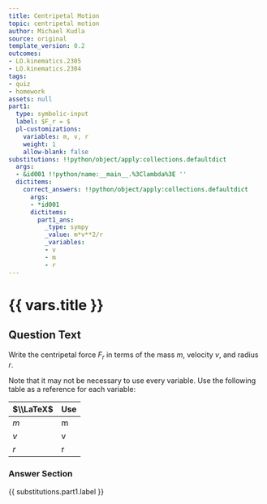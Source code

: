 ```yaml
---
title: Centripetal Motion
topic: centripetal motion
author: Michael Kudla
source: original
template_version: 0.2
outcomes:
- LO.kinematics.2305
- LO.kinematics.2304
tags:
- quiz
- homework
assets: null
part1:
  type: symbolic-input
  label: $F_r = $
  pl-customizations:
    variables: m, v, r
    weight: 1
    allow-blank: false
substitutions: !!python/object/apply:collections.defaultdict
  args:
  - &id001 !!python/name:__main__.%3Clambda%3E ''
  dictitems:
    correct_answers: !!python/object/apply:collections.defaultdict
      args:
      - *id001
      dictitems:
        part1_ans:
          _type: sympy
          _value: m*v**2/r
          _variables:
          - v
          - m
          - r
---
```

# {{ vars.title }}
## Question Text

Write the centripetal force $F_r$ in terms of the mass $m$, velocity $v$, and radius $r$.

Note that it may not be necessary to use every variable. Use the following table as a reference for each variable:

| $\\LaTeX$ | Use   |
|----------|-------|
| $m$  | m  |
| $v$  | v  |
| $r$  | r  |

### Answer Section

{{ substitutions.part1.label }}
